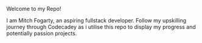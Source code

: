 Welcome to my Repo!

I am Mitch Fogarty, an aspiring fullstack developer. Follow my upskilling journey through Codecadey as i utilise this repo to display my progress and potentially passion projects.
